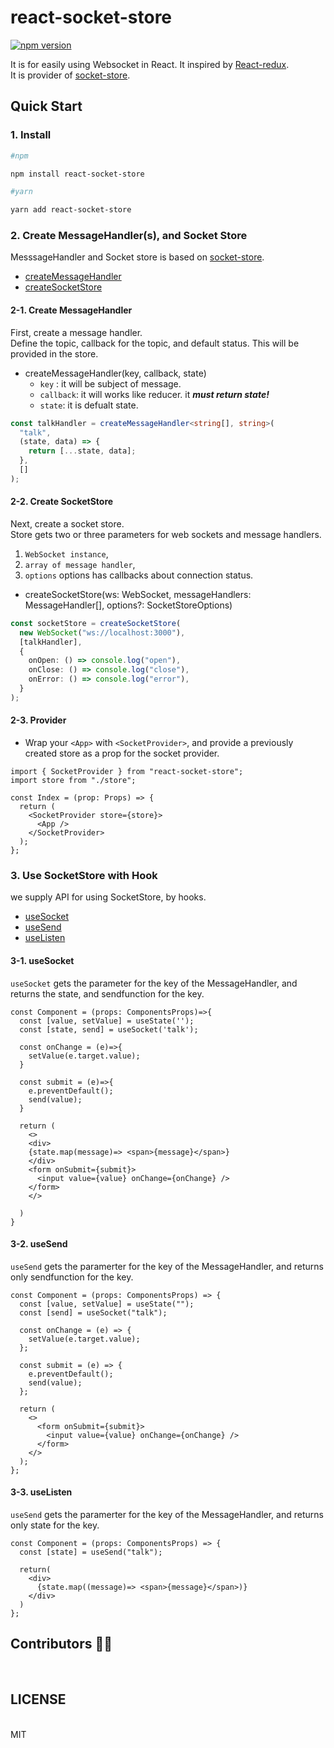 # react-socket-store
[![npm version](https://badge.fury.io/js/react-socket-store.svg)](https://badge.fury.io/js/react-socket-store)

It is for easily using Websocket in React. It inspired by [React-redux](https://github.com/reduxjs/react-redux).<br>
It is provider of [socket-store](https://github.com/nerdchanii/socket-store).

## Quick Start


### 1. Install


```bash
#npm

npm install react-socket-store

#yarn

yarn add react-socket-store
```



### 2. Create MessageHandler(s), and Socket Store


MesssageHandler and Socket store is based on [socket-store](https://github.com/nerdchanii/socket-store).

- [createMessageHandler](#2-1-create-messagehandler)
- [createSocketStore](#2-2-create-socketstore)

#### 2-1. Create MessageHandler


First, create a message handler.<br>
Define the topic, callback for the topic, and default status. This will be provided in the store.

- createMessageHandler(key, callback, state)
  - `key` : it will be subject of message.
  - `callback`: it will works like reducer. it **_must return state!_**
  - `state`: it is defualt state.

```ts
const talkHandler = createMessageHandler<string[], string>(
  "talk",
  (state, data) => {
    return [...state, data];
  },
  []
);
```



#### 2-2. Create SocketStore


Next, create a socket store.<br>
Store gets two or three parameters for web sockets and message handlers.
1. `WebSocket instance`,
2. `array of message handler`,
3. `options` options has callbacks about connection status.

- createSocketStore(ws: WebSocket, messageHandlers: MessageHandler[], options?: SocketStoreOptions)

```ts
const socketStore = createSocketStore(
  new WebSocket("ws://localhost:3000"),
  [talkHandler],
  {
    onOpen: () => console.log("open"),
    onClose: () => console.log("close"),
    onError: () => console.log("error"),
  }
);
```


#### 2-3. Provider


- Wrap your `<App>` with `<SocketProvider>`, and provide a previously created store as a prop for the socket provider.

```tsx
import { SocketProvider } from "react-socket-store";
import store from "./store";

const Index = (prop: Props) => {
  return (
    <SocketProvider store={store}>
      <App />
    </SocketProvider>
  );
};
```



### 3. Use SocketStore with Hook


we supply API for using SocketStore, by hooks.

- [useSocket](#3-1-usesocket)
- [useSend](#3-2-usesend)
- [useListen](#3-3-uselisten)



#### 3-1. useSocket

`useSocket` gets the parameter for the key of the MessageHandler, and returns the state, and sendfunction for the key.

```tsx
const Component = (props: ComponentsProps)=>{
  const [value, setValue] = useState('');
  const [state, send] = useSocket('talk');

  const onChange = (e)=>{
    setValue(e.target.value);
  }

  const submit = (e)=>{
    e.preventDefault();
    send(value);
  }

  return (
    <>
    <div>
    {state.map(message)=> <span>{message}</span>}
    </div>
    <form onSubmit={submit}>
      <input value={value} onChange={onChange} />
    </form>
    </>

  )
}
```


#### 3-2. useSend

`useSend` gets the paramerter for the key of the MessageHandler, and returns
  only sendfunction for the key.

```tsx
const Component = (props: ComponentsProps) => {
  const [value, setValue] = useState("");
  const [send] = useSocket("talk");

  const onChange = (e) => {
    setValue(e.target.value);
  };

  const submit = (e) => {
    e.preventDefault();
    send(value);
  };

  return (
    <>
      <form onSubmit={submit}>
        <input value={value} onChange={onChange} />
      </form>
    </>
  );
};
```


#### 3-3. useListen

`useSend` gets the paramerter for the key of the MessageHandler, and returns
  only state for the key.

```tsx
const Component = (props: ComponentsProps) => {
  const [state] = useSend("talk");

  return(
    <div>
      {state.map((message)=> <span>{message}</span>)}
    </div>
  )
};
```



## Contributors 👏🏻
<br/>

## LICENSE
<br/>
 MIT
